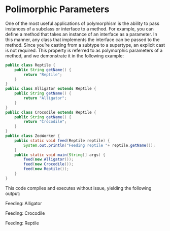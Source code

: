 # Polimorphic Parameters

One of the most useful applications of polymorphism is the ability to pass instances of a subclass or interface to a method. For example, you can define a method that takes an
instance of an interface as a parameter. In this manner, any class that implements the interface can be passed to the method. Since you’re casting from a subtype to a supertype, an explicit cast is not required. This property is referred to as polymorphic parameters of a method, and we demonstrate it in the following example:

```Java
public class Reptile {
    public String getName() {
        return "Reptile";
    }
}
public class Alligator extends Reptile {
    public String getName() {
        return "Alligator";
    }
}
public class Crocodile extends Reptile {
    public String getName() {
        return "Crocodile";
    }
}
public class ZooWorker {
    public static void feed(Reptile reptile) {
        System.out.println("Feeding reptile "+ reptile.getName());
    }
    public static void main(String[] args) {
        feed(new Alligator());
        feed(new Crocodile());
        feed(new Reptile());
    }
}
```

This code compiles and executes without issue, yielding the following output:

Feeding: Alligator

Feeding: Crocodile

Feeding: Reptile